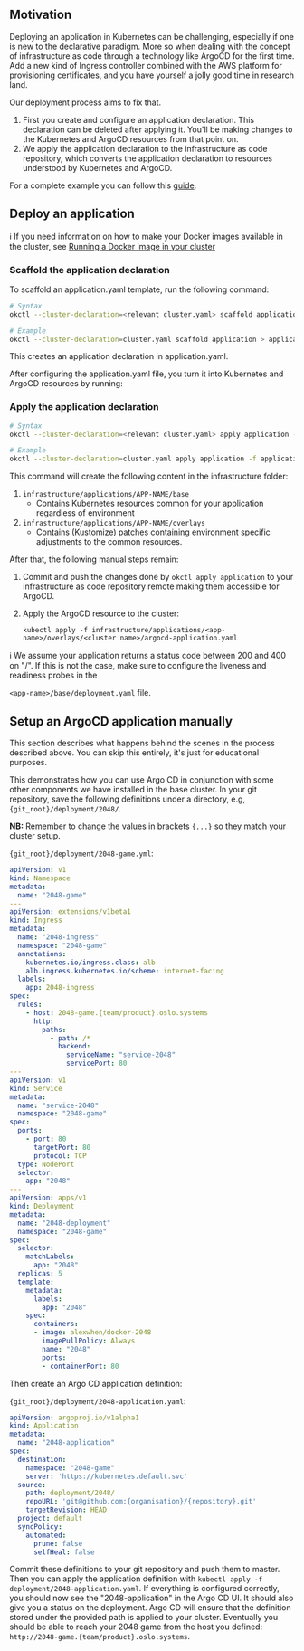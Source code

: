 
## Motivation

Deploying an application in Kubernetes can be challenging, especially if one is new to the declarative paradigm. More so 
when dealing with the concept of infrastructure as code through a technology like ArgoCD for the first time. Add a new 
kind of Ingress controller combined with the AWS platform for provisioning certificates, and you have yourself a jolly
good time in research land. 

Our deployment process aims to fix that. 

1. First you create and configure an application declaration. This declaration can be deleted after applying it. You'll
be making changes to the Kubernetes and ArgoCD resources from that point on.
2. We apply the application declaration to the infrastructure as code repository, which converts the application
declaration to resources understood by Kubernetes and ArgoCD.

For a complete example you can follow this [guide](https://okctl.io/help/setup-reference-app/).

## Deploy an application

:information_source: If you need information on how to make your Docker images available in the cluster, see [Running a Docker image in your cluster](/help/docker-registry)

### Scaffold the application declaration
To scaffold an application.yaml template, run the following command:

```bash
# Syntax
okctl --cluster-declaration=<relevant cluster.yaml> scaffold application

# Example
okctl --cluster-declaration=cluster.yaml scaffold application > application.yaml
```

This creates an application declaration in application.yaml.

After configuring the application.yaml file, you turn it into Kubernetes and ArgoCD resources by running:

### Apply the application declaration

```bash
# Syntax
okctl --cluster-declaration=<relevant cluster.yaml> apply application -f <relevant application.yaml>

# Example
okctl --cluster-declaration=cluster.yaml apply application -f application.yaml
```

This command will create the following content in the infrastructure folder:

1. `infrastructure/applications/APP-NAME/base`
    * Contains Kubernetes resources common for your application regardless of environment
2. `infrastructure/applications/APP-NAME/overlays`
    * Contains (Kustomize) patches containing environment specific adjustments to the common resources.

After that, the following manual steps remain:

1. Commit and push the changes done by `okctl apply application` to your infrastructure as code repository remote making
   them accessible for ArgoCD.

2. Apply the ArgoCD resource to the cluster:

    ```
    kubectl apply -f infrastructure/applications/<app-name>/overlays/<cluster name>/argocd-application.yaml
    ```

:information_source: We assume your application returns a status code between 200 and 400 on "/". If this is not the
case, make sure to configure the liveness and readiness probes in the

`<app-name>/base/deployment.yaml` file.

## Setup an ArgoCD application manually

This section describes what happens behind the scenes in the process described above. You can skip this entirely, it's
just for educational purposes.

This demonstrates how you can use Argo CD in conjunction with some other components we have installed in the base
cluster. In your git repository, save the following definitions under a directory, e.g, `{git_root}/deployment/2048/`.

**NB:** Remember to change the values in brackets `{...}` so they match your cluster setup.

`{git_root}/deployment/2048-game.yml`:

```yaml
apiVersion: v1
kind: Namespace
metadata:
  name: "2048-game"
---
apiVersion: extensions/v1beta1
kind: Ingress
metadata:
  name: "2048-ingress"
  namespace: "2048-game"
  annotations:
    kubernetes.io/ingress.class: alb
    alb.ingress.kubernetes.io/scheme: internet-facing
  labels:
    app: 2048-ingress
spec:
  rules:
    - host: 2048-game.{team/product}.oslo.systems
      http:
        paths:
          - path: /*
            backend:
              serviceName: "service-2048"
              servicePort: 80
---
apiVersion: v1
kind: Service
metadata:
  name: "service-2048"
  namespace: "2048-game"
spec:
  ports:
    - port: 80
      targetPort: 80
      protocol: TCP
  type: NodePort
  selector:
    app: "2048"
---
apiVersion: apps/v1
kind: Deployment
metadata:
  name: "2048-deployment"
  namespace: "2048-game"
spec:
  selector:
    matchLabels:
      app: "2048"
  replicas: 5
  template:
    metadata:
      labels:
        app: "2048"
    spec:
      containers:
      - image: alexwhen/docker-2048
        imagePullPolicy: Always
        name: "2048"
        ports:
        - containerPort: 80
```

Then create an Argo CD application definition:

`{git_root}/deployment/2048-application.yaml`:

```yaml
apiVersion: argoproj.io/v1alpha1
kind: Application
metadata:
  name: "2048-application"
spec:
  destination:
    namespace: "2048-game"
    server: 'https://kubernetes.default.svc'
  source:
    path: deployment/2048/
    repoURL: 'git@github.com:{organisation}/{repository}.git'
    targetRevision: HEAD
  project: default
  syncPolicy:
    automated:
      prune: false
      selfHeal: false
```

Commit these definitions to your git repository and push them to master. Then you can apply the application definition with `kubectl apply -f deployment/2048-application.yaml`.  If everything is configured correctly, you should now see the "2048-application" in the Argo CD UI. It should also give you a status on the deployment. Argo CD will ensure that the definition stored under the provided path is applied to your cluster. Eventually you should be able to reach your 2048 game from the host you defined: `http://2048-game.{team/product}.oslo.systems`.



